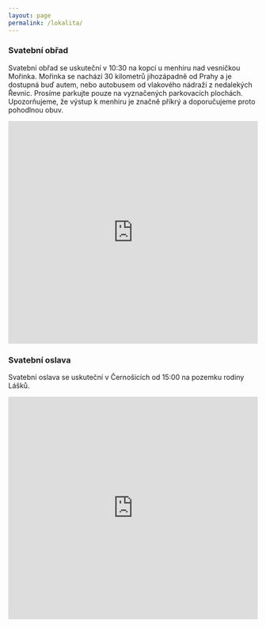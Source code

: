 ```yaml
---
layout: page
permalink: /lokalita/
---
```


### Svatební obřad
Svatební obřad se uskuteční v 10:30 na kopci u menhiru nad vesničkou Mořinka. Mořinka se nachází 30 kilometrů jihozápadně od Prahy a je dostupná buď autem, nebo autobusem od vlakového nádraží z nedalekých Řevnic. Prosíme parkujte pouze na vyznačených parkovacích plochách. Upozorňujeme, že výstup k menhiru je značně příkrý a doporučujeme proto pohodlnou obuv.
<iframe src="https://www.google.com/maps/embed?pb=!1m18!1m12!1m3!1d1842.143688781865!2d14.236580750384487!3d49.943207831564706!2m3!1f0!2f0!3f0!3m2!1i1024!2i768!4f13.1!3m3!1m2!1s0x0%3A0x0!2zNDnCsDU2JzM1LjUiTiAxNMKwMTQnMTkuNiJF!5e1!3m2!1sen!2sus!4v1612106452003!5m2!1sen!2sus&z=19" width="100%" height="450" frameborder="0" style="border:0;" allowfullscreen="" aria-hidden="false" tabindex="0"></iframe>


### Svatební oslava
Svatební oslava se uskuteční v Černošicích od 15:00 na pozemku rodiny Lášků.
<iframe src="https://www.google.com/maps/embed?pb=!1m18!1m12!1m3!1d1841.456597234386!2d14.314107250385371!3d49.961173530279304!2m3!1f0!2f0!3f0!3m2!1i1024!2i768!4f13.1!3m3!1m2!1s0x0%3A0x0!2zNDnCsDU3JzQwLjIiTiAxNMKwMTgnNTguNyJF!5e1!3m2!1sen!2sus!4v1612106664767!5m2!1sen!2sus&zoom=9" width="100%" height="450" frameborder="0" style="border:0;" allowfullscreen="" aria-hidden="false" tabindex="0"></iframe>

